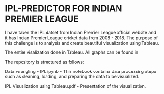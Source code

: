 # IPL-PREDICTOR FOR INDIAN PREMIER LEAGUE

I have taken the IPL datset from Indian Premier League official website and it has Indian Premier League cricket data from 2008 - 2018. The purpose of this challenge is to analysis and create beautiful visualization using Tableau.

The entire visalization done in Tableau. All graphs can be found in 

The repository is structured as follows:

Data wrangling - IPL.ipynb - This notebook contains data processing steps such as cleaning, loading, and preparing the data to be visualized.

IPL Visualization using Tableau.pdf - Presentation of the visualization.


